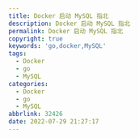 ```yaml
---
title: Docker 启动 MySQL 指北
description: Docker 启动 MySQL 指北
permalink: Docker 启动 MySQL 指北
copyright: true
keywords: 'go,docker,MySQL'
tags:
  - Docker
  - go
  - MySQL
categories:
  - Docker
  - go
  - MySQL
abbrlink: 32426
date: 2022-07-29 21:27:17
---
```

